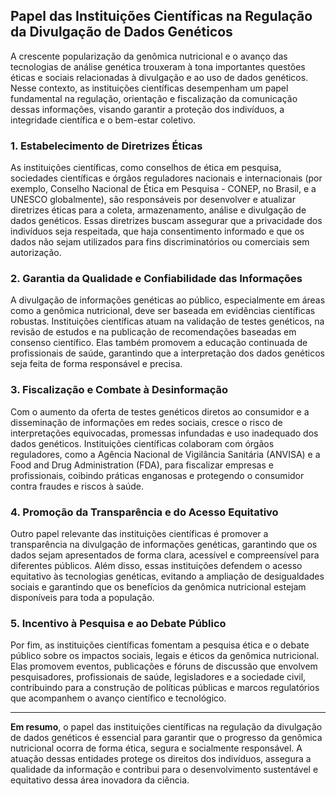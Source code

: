 
## Papel das Instituições Científicas na Regulação da Divulgação de Dados Genéticos

A crescente popularização da genômica nutricional e o avanço das tecnologias de análise genética trouxeram à tona importantes questões éticas e sociais relacionadas à divulgação e ao uso de dados genéticos. Nesse contexto, as instituições científicas desempenham um papel fundamental na regulação, orientação e fiscalização da comunicação dessas informações, visando garantir a proteção dos indivíduos, a integridade científica e o bem-estar coletivo.

### 1. Estabelecimento de Diretrizes Éticas

As instituições científicas, como conselhos de ética em pesquisa, sociedades científicas e órgãos reguladores nacionais e internacionais (por exemplo, Conselho Nacional de Ética em Pesquisa - CONEP, no Brasil, e a UNESCO globalmente), são responsáveis por desenvolver e atualizar diretrizes éticas para a coleta, armazenamento, análise e divulgação de dados genéticos. Essas diretrizes buscam assegurar que a privacidade dos indivíduos seja respeitada, que haja consentimento informado e que os dados não sejam utilizados para fins discriminatórios ou comerciais sem autorização.

### 2. Garantia da Qualidade e Confiabilidade das Informações

A divulgação de informações genéticas ao público, especialmente em áreas como a genômica nutricional, deve ser baseada em evidências científicas robustas. Instituições científicas atuam na validação de testes genéticos, na revisão de estudos e na publicação de recomendações baseadas em consenso científico. Elas também promovem a educação continuada de profissionais de saúde, garantindo que a interpretação dos dados genéticos seja feita de forma responsável e precisa.

### 3. Fiscalização e Combate à Desinformação

Com o aumento da oferta de testes genéticos diretos ao consumidor e a disseminação de informações em redes sociais, cresce o risco de interpretações equivocadas, promessas infundadas e uso inadequado dos dados genéticos. Instituições científicas colaboram com órgãos reguladores, como a Agência Nacional de Vigilância Sanitária (ANVISA) e a Food and Drug Administration (FDA), para fiscalizar empresas e profissionais, coibindo práticas enganosas e protegendo o consumidor contra fraudes e riscos à saúde.

### 4. Promoção da Transparência e do Acesso Equitativo

Outro papel relevante das instituições científicas é promover a transparência na divulgação de informações genéticas, garantindo que os dados sejam apresentados de forma clara, acessível e compreensível para diferentes públicos. Além disso, essas instituições defendem o acesso equitativo às tecnologias genéticas, evitando a ampliação de desigualdades sociais e garantindo que os benefícios da genômica nutricional estejam disponíveis para toda a população.

### 5. Incentivo à Pesquisa e ao Debate Público

Por fim, as instituições científicas fomentam a pesquisa ética e o debate público sobre os impactos sociais, legais e éticos da genômica nutricional. Elas promovem eventos, publicações e fóruns de discussão que envolvem pesquisadores, profissionais de saúde, legisladores e a sociedade civil, contribuindo para a construção de políticas públicas e marcos regulatórios que acompanhem o avanço científico e tecnológico.

---

**Em resumo**, o papel das instituições científicas na regulação da divulgação de dados genéticos é essencial para garantir que o progresso da genômica nutricional ocorra de forma ética, segura e socialmente responsável. A atuação dessas entidades protege os direitos dos indivíduos, assegura a qualidade da informação e contribui para o desenvolvimento sustentável e equitativo dessa área inovadora da ciência.
```
